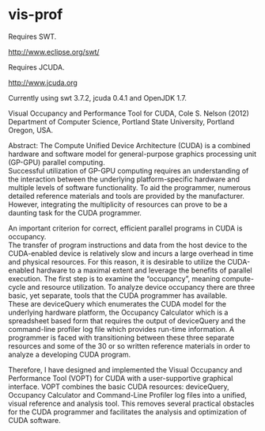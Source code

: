 vis-prof
========

Requires SWT. 

http://www.eclipse.org/swt/

Requires JCUDA.

http://www.jcuda.org

Currently using swt 3.7.2, jcuda 0.4.1 and OpenJDK 1.7.

Visual Occupancy and Performance Tool for CUDA, Cole S. Nelson (2012) 
Department of Computer Science, Portland State University, Portland Oregon, USA. 

Abstract: 
The Compute Unified Device Architecture (CUDA) is a combined hardware and software 
model for general-purpose graphics processing unit (GP-GPU) parallel computing.  
Successful utilization of GP-GPU computing requires an understanding of the interaction 
between the underlying platform-specific hardware and multiple levels of software 
functionality.  To aid the programmer, numerous detailed reference materials and 
tools are provided by the manufacturer.  However, integrating the multiplicity of 
resources can prove to be a daunting task for the CUDA programmer.  

An important criterion for correct, efficient parallel programs in CUDA is occupancy.  
The transfer of program instructions and data from the host device to the CUDA-enabled 
device is relatively slow and incurs a large overhead in time and physical resources. 
For this reason, it is desirable to utilize the CUDA-enabled hardware to a maximal extent 
and leverage the benefits of parallel execution.  The first step is to examine the 
“occupancy”, meaning compute-cycle and resource utilization.  To analyze device occupancy 
there are three basic, yet separate, tools that the CUDA programmer has available.  
These are deviceQuery which enumerates the CUDA model for the underlying hardware 
platform, the Occupancy Calculator which is a spreadsheet based form that requires the 
output of deviceQuery and the command-line profiler log file which provides run-time 
information.  A programmer is faced with transitioning between these three separate 
resources and some of the 30 or so written reference materials in order to analyze a 
developing CUDA program.

Therefore, I have designed and implemented the Visual Occupancy and Performance Tool 
(VOPT) for CUDA with a user-supportive graphical interface.  VOPT combines the basic 
CUDA resources: deviceQuery, Occupancy Calculator and Command-Line Profiler log files 
into a unified, visual reference and analysis tool.  This removes several practical 
obstacles for the CUDA programmer and facilitates the analysis and optimization of
 CUDA software.
